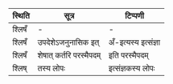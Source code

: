 | स्थिति | सूत्र | टिप्पणी |
| ----- | ------- | ------ |
| श्लिषँ | - | - |
| श्लिषँ | उपदेशेऽजनुनासिक इत् | अँ-इत्यस्य इत्संज्ञा |
| श्लिषँ | शेषात् कर्तरि परस्मैपदम् | इति परस्मैपदम् |
| श्लिष् | तस्य लोपः | इत्संज्ञकस्य लोपः |
